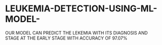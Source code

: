 # LEUKEMIA-DETECTION-USING-ML-MODEL-
OUR MODEL CAN PREDICT THE LEKEMIA WITH ITS DIAGNOSIS AND STAGE AT THE EARLY STAGE WITH ACCURACY OF 97.07%
